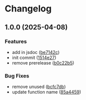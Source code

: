 # Changelog

## 1.0.0 (2025-04-08)


### Features

* add in jsdoc ([be7142c](https://github.com/willfarrell/template-npm/commit/be7142c4243767cadfa2981e3189901c6f803b0d))
* init commit ([1514e27](https://github.com/willfarrell/template-npm/commit/1514e271d099aa4c476e2c584b5a88d78aae2ea5))
* remove prerelease ([b0c22b5](https://github.com/willfarrell/template-npm/commit/b0c22b5790d555b9b4e1c0e13c8ae5e56f096b47))


### Bug Fixes

* remove unused ([bcfc7db](https://github.com/willfarrell/template-npm/commit/bcfc7db273b88aa1c314421f92de72247103d296))
* update function name ([85a4459](https://github.com/willfarrell/template-npm/commit/85a4459b278037a30c0c744e6a01debbe3312c1b))
